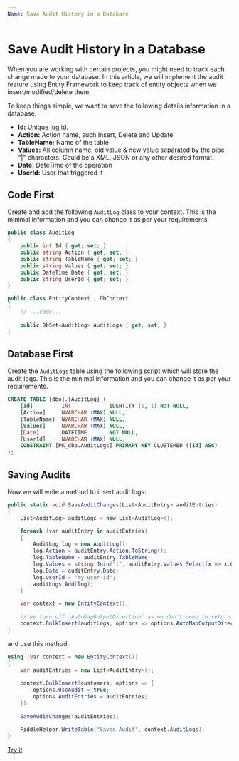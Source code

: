 ```yaml
---
Name: Save Audit History in a Database
---
```


# Save Audit History in a Database

When you are working with certain projects, you might need to track each change made to your database. In this article, we will implement the audit feature using Entity Framework to keep track of entity objects when we insert/modified/delete them.

To keep things simple, we want to save the following details information in a database.

 - **Id:** Unique log id.
 - **Action:** Action name, such Insert, Delete and Update
 - **TableName:** Name of the table
 - **Values:** All column name, old value & new value separated by the pipe "|" characters. Could be a XML, JSON or any other desired format. 
 - **Date:** DateTime of the operation
 - **UserId:** User that triggered it

## Code First
Create and add the following `AuditLog` class to your context. This is the minimal information and you can change it as per your requirements 

```csharp
public class AuditLog
{
	public int Id { get; set; }
	public string Action { get; set; }
	public string TableName { get; set; }
	public string Values { get; set; }
	public DateTime Date { get; set; }
	public string UserId { get; set; }
}

public class EntityContext : DbContext
{
	// ...code...
	
	public DbSet<AuditLog> AuditLogs { get; set; }
}
```

## Database First
Create the `AuditLogs` table using the following script which will store the audit logs. This is the minimal information and you can change it as per your requirements.

```sql
CREATE TABLE [dbo].[AuditLog] (
    [Id]         INT            IDENTITY (1, 1) NOT NULL,
    [Action]     NVARCHAR (MAX) NULL,
    [TableName]  NVARCHAR (MAX) NULL,
    [Values]     NVARCHAR (MAX) NULL,
    [Date]       DATETIME       NOT NULL,
    [UserId]     NVARCHAR (MAX) NULL,
    CONSTRAINT [PK_dbo.AuditLogs] PRIMARY KEY CLUSTERED ([Id] ASC)
);
```

## Saving Audits

Now we will write a method to insert audit logs:

```csharp
public static void SaveAuditChanges(List<AuditEntry> auditEntries)
{
	List<AuditLog> auditLogs = new List<AuditLog>();

	foreach (var auditEntry in auditEntries)
	{
		AuditLog log = new AuditLog();
		log.Action = auditEntry.Action.ToString();                       
		log.TableName = auditEntry.TableName;
		log.Values = string.Join("|", auditEntry.Values.Select(x => x.ColumnName + ";" + (x.OldValue ?? "") + ";" + (x.NewValue ?? "")));
		log.Date = auditEntry.Date;
		log.UserId = "my-user-id";
		auditLogs.Add(log);
	}

	var context = new EntityContext();
	
	// we turn off `AutoMapOutputDirection` as we don't need to return the identity values
	context.BulkInsert(auditLogs, options => options.AutoMapOutputDirection = false);
}		
```

and use this method:

```csharp
using (var context = new EntityContext())
{
	var auditEntries = new List<AuditEntry>();
	
	context.BulkInsert(customers, options => {
		options.UseAudit = true;
		options.AuditEntries = auditEntries;
	});
	
	SaveAuditChanges(auditEntries);
	
	FiddleHelper.WriteTable("Saved Audit", context.AuditLogs);
}	
```
[Try it](https://dotnetfiddle.net/qN6MpI)
